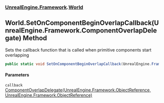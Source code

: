 ### [UnrealEngine.Framework](./UnrealEngine-Framework.md 'UnrealEngine.Framework').[World](./World.md 'UnrealEngine.Framework.World')
## World.SetOnComponentBeginOverlapCallback(UnrealEngine.Framework.ComponentOverlapDelegate) Method
Sets the callback function that is called when primitive components start overlapping  
```csharp
public static void SetOnComponentBeginOverlapCallback(UnrealEngine.Framework.ComponentOverlapDelegate callback);
```
#### Parameters
<a name='UnrealEngine-Framework-World-SetOnComponentBeginOverlapCallback(UnrealEngine-Framework-ComponentOverlapDelegate)-callback'></a>
`callback` [ComponentOverlapDelegate(UnrealEngine.Framework.ObjectReference, UnrealEngine.Framework.ObjectReference)](./ComponentOverlapDelegate(ObjectReference_ObjectReference).md 'UnrealEngine.Framework.ComponentOverlapDelegate(UnrealEngine.Framework.ObjectReference, UnrealEngine.Framework.ObjectReference)')  
  
